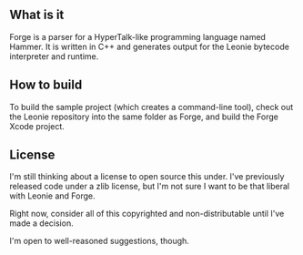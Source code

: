 What is it
----------

Forge is a parser for a HyperTalk-like programming language named Hammer. It is written in C++ and generates output for the Leonie bytecode interpreter and runtime.


How to build
------------

To build the sample project (which creates a command-line tool), check out the Leonie repository into the same folder as Forge, and build the Forge Xcode project.


License
-------

I'm still thinking about a license to open source this under. I've previously released code under a zlib license, but I'm not sure I want to be that liberal with Leonie and Forge.

Right now, consider all of this copyrighted and non-distributable until I've made a decision.

I'm open to well-reasoned suggestions, though.